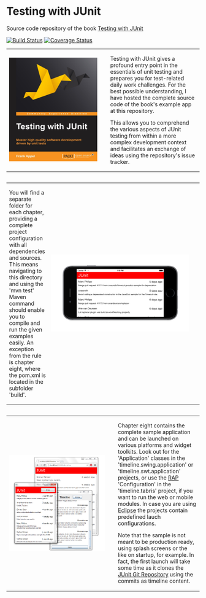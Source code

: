# Testing with JUnit
Source code repository of the book [Testing with JUnit](http://www.codeaffine.com/testing-with-junit/)

[![Build Status](https://travis-ci.org/fappel/Testing-with-JUnit.png)](https://travis-ci.org/fappel/Testing-with-JUnit)
[![Coverage Status](https://coveralls.io/repos/fappel/Testing-with-JUnit/badge.svg)](https://coveralls.io/r/fappel/Testing-with-JUnit)

<table width="100%">
<tr><td width="250px">
<a href="http://www.codeaffine.com/testing-with-junit/" target="_blank"><img src="/images/testing-with-junit-book-cover.png" width="230px" height="270px"></a>
</td>
<td>
<p>Testing with JUnit gives a profound entry point in the essentials of unit testing and prepares you for test-related daily work challenges. For the best possible understanding, I have hosted the complete source code of the book's example app at this repository.</p>
<p>This allows you to comprehend the various aspects of JUnit testing from within a more complex development context and facilitates an exchange of ideas using the repository's issue tracker.</p>
</td></tr>
<table>

<table width="100%">
<tr><td>
<p>You will find a separate folder for each chapter, providing a complete project configuration with all dependencies and sources. This means navigating to this directory and using the 'mvn test' Maven command should enable you to compile
and run the given examples easily. An exception from the rule is chapter eight, where the pom.xml is located in the subfolder 'build'.</p>
</td>
<td width="380px">
<a href="http://www.codeaffine.com/testing-with-junit/" target="_blank"><img src="/images/B03130_08_05.png" width="360px" height="200px"></a>
</td></tr>
<table>

<table width="100%">
<tr><td width="270px">
<a href="http://www.codeaffine.com/testing-with-junit/" target="_blank"><img src="/images/B03130_01_07.png" width="250px" height="250px"></a>
</td>
<td>
<p>Chapter eight contains the complete sample application and can be launched on various platforms and widget toolkits. Look out for the 'Application' classes in the 'timeline.swing.application' or 'timeline.swt.application' projects, or use the <a href="http://www.eclipse.org/rap/" target="_blank">RAP</a> 'Configuration' in the 'timeline.tabris' project, if you want to run the web or mobile modules. In case you are using <a href="http://www.eclipse.org/downloads/packages/eclipse-rcp-and-rap-developers/marsr" target="_blank">Eclipse</a> the projects contain predefined lauch configurations.</p>
<p>Note that the sample is not meant to be production ready, using splash screens or the like on startup, for example. In fact, the first launch will take some time as it clones the <a href="https://github.com/junit-team/junit" target="_blank">JUnit Git Repository</a> using the commits as timeline content.</p>
</td></tr>
<table>
